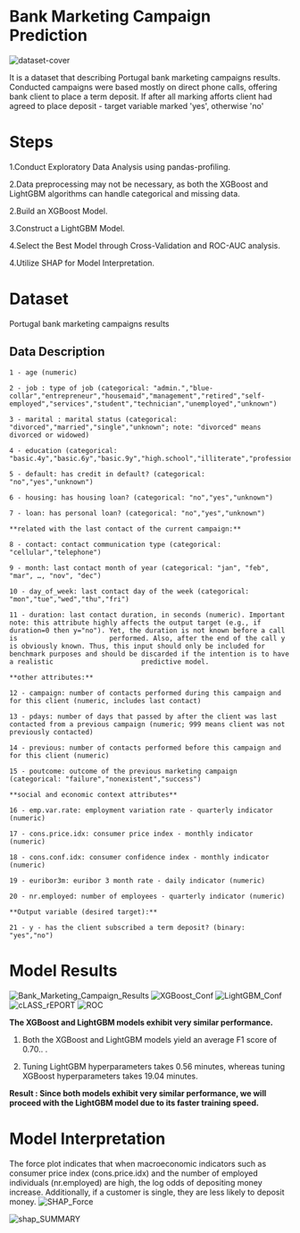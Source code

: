 # Bank Marketing Campaign Prediction

![dataset-cover](https://github.com/ufuksecilmis/Bank_Marketing_Campaign_Prediction/assets/51096261/7d34113b-68e7-406d-87b2-e17dc4fd4c53)


It is a dataset that describing Portugal bank marketing campaigns results.
Conducted campaigns were based mostly on direct phone calls, offering bank client to place a term deposit.
If after all marking afforts client had agreed to place deposit - target variable marked 'yes', otherwise 'no'

# Steps

1.Conduct Exploratory Data Analysis using pandas-profiling.

2.Data preprocessing may not be necessary, as both the XGBoost and LightGBM algorithms can handle categorical and missing data.

2.Build an XGBoost Model.

3.Construct a LightGBM Model.

4.Select the Best Model through Cross-Validation and ROC-AUC analysis.

4.Utilize SHAP for Model Interpretation.

# Dataset
Portugal bank marketing campaigns results

## Data Description

    1 - age (numeric)

    2 - job : type of job (categorical: "admin.","blue-collar","entrepreneur","housemaid","management","retired","self-employed","services","student","technician","unemployed","unknown")

    3 - marital : marital status (categorical: "divorced","married","single","unknown"; note: "divorced" means divorced or widowed)

    4 - education (categorical: "basic.4y","basic.6y","basic.9y","high.school","illiterate","professional.course","university.degree","unknown")

    5 - default: has credit in default? (categorical: "no","yes","unknown")

    6 - housing: has housing loan? (categorical: "no","yes","unknown")

    7 - loan: has personal loan? (categorical: "no","yes","unknown")

    **related with the last contact of the current campaign:**
    
    8 - contact: contact communication type (categorical: "cellular","telephone")

    9 - month: last contact month of year (categorical: "jan", "feb", "mar", …, "nov", "dec")

    10 - day_of_week: last contact day of the week (categorical: "mon","tue","wed","thu","fri")

    11 - duration: last contact duration, in seconds (numeric). Important note: this attribute highly affects the output target (e.g., if duration=0 then y="no"). Yet, the duration is not known before a call is                       performed. Also, after the end of the call y is obviously known. Thus, this input should only be included for benchmark purposes and should be discarded if the intention is to have a realistic                      predictive model.
    
    **other attributes:**

    12 - campaign: number of contacts performed during this campaign and for this client (numeric, includes last contact)

    13 - pdays: number of days that passed by after the client was last contacted from a previous campaign (numeric; 999 means client was not previously contacted)

    14 - previous: number of contacts performed before this campaign and for this client (numeric)

    15 - poutcome: outcome of the previous marketing campaign (categorical: "failure","nonexistent","success")
    
    **social and economic context attributes**

    16 - emp.var.rate: employment variation rate - quarterly indicator (numeric)

    17 - cons.price.idx: consumer price index - monthly indicator (numeric)

    18 - cons.conf.idx: consumer confidence index - monthly indicator (numeric)

    19 - euribor3m: euribor 3 month rate - daily indicator (numeric)

    20 - nr.employed: number of employees - quarterly indicator (numeric)

    **Output variable (desired target):**

    21 - y - has the client subscribed a term deposit? (binary: "yes","no")


# Model Results

![Bank_Marketing_Campaign_Results](https://github.com/ufuksecilmis/Bank_Marketing_Campaign_Prediction/assets/51096261/91dfa23d-6103-471f-8852-bd61d84ed16b)
![XGBoost_Conf](https://github.com/ufuksecilmis/Bank_Marketing_Campaign_Prediction/assets/51096261/a197f238-268f-46af-ae18-e18119e006cd)
![LightGBM_Conf](https://github.com/ufuksecilmis/Bank_Marketing_Campaign_Prediction/assets/51096261/13f39468-89be-430f-ab50-61b52d4ffe77)
![cLASS_rEPORT](https://github.com/ufuksecilmis/Bank_Marketing_Campaign_Prediction/assets/51096261/273e8d20-93c7-4491-b68e-12cbc80447d0)
![ROC](https://github.com/ufuksecilmis/Bank_Marketing_Campaign_Prediction/assets/51096261/00f44e3d-3651-4e35-9367-a406c1c465c7)

**The XGBoost and LightGBM models exhibit very similar performance.**

1. Both the XGBoost and LightGBM models yield an average F1 score of 0.70.. .

2. Tuning LightGBM hyperparameters takes 0.56 minutes, whereas tuning XGBoost hyperparameters takes 19.04 minutes.

**Result : Since both models exhibit very similar performance, we will proceed with the LightGBM model due to its faster training speed.**


# Model Interpretation
The force plot indicates that when macroeconomic indicators such as consumer price index (cons.price.idx) and the number of employed individuals (nr.employed) are high, the log odds of depositing money increase. Additionally, if a customer is single, they are less likely to deposit money.
![SHAP_Force](https://github.com/ufuksecilmis/Bank_Marketing_Campaign_Prediction/assets/51096261/84129729-16f7-4a24-9036-f1cc41205d93)


![shap_SUMMARY](https://github.com/ufuksecilmis/Bank_Marketing_Campaign_Prediction/assets/51096261/e18305ea-7c6b-4c62-b846-a497f9f4364b)

